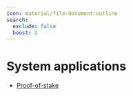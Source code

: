 ```yaml
---
icon: material/file-document-outline
search:
  exclude: false
  boost: 2
---
```


# System applications

- [Proof-of-stake](./system_applications/proof_of_stake.md)